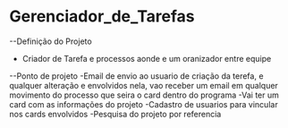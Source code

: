 # Gerenciador_de_Tarefas
--Definição do Projeto
- Criador de Tarefa e processos aonde e um oranizador entre equipe 

--Ponto de projeto
-Email de envio ao usuario de criação da terefa, e qualquer alteração  e envolvidos nela, vao receber um email em qualquer movimento do processo que seira o card dentro do programa
-Vai ter um card com as informações do projeto
-Cadastro de usuarios para vincular nos cards envolvidos
-Pesquisa do projeto por referencia 
